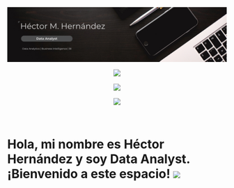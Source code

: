<div id="header" align="center">
  <img decoding="async" src="https://github.com/edmundravn/edmundravn/blob/main/black_banner.png"/>
</div>
<div id="badges" align="center">

[![](https://img.shields.io/badge/LinkedIn-0077B5?style=for-the-badge&logo=linkedin&logoColor=white)](https://www.linkedin.com/in/hctor-hdz-cero-uno/)

[![](https://img.shields.io/badge/YouTube-red?style=for-the-badge&logo=youtube&logoColor=white)]()

[![](https://img.shields.io/badge/Página_Web-yelow?style=for-the-badge&logo=medium&logoColor=white)]()

</div>

<img decoding="async" src="https://visitor-badge-reloaded.herokuapp.com/badge?page_id=noelianav91.noelianav91&color=00cf00" alt=""/>

<h1>
  Hola, mi nombre es Héctor Hernández y soy Data Analyst. ¡Bienvenido a este espacio!
  <img decoding="async" src="https://media.giphy.com/media/hvRJCLFzcasrR4ia7z/giphy.gif" width="30px"/>
</h1>

<!--
**edmundravn/edmundravn** is a ✨ _special_ ✨ repository because its `README.md` (this file) appears on your GitHub profile.

Here are some ideas to get you started:

- 🔭 I’m currently working on ...
- 🌱 I’m currently learning ...
- 👯 I’m looking to collaborate on ...
- 🤔 I’m looking for help with ...
- 💬 Ask me about ...
- 📫 How to reach me: ...
- 😄 Pronouns: ...
- ⚡ Fun fact: ...
-->
